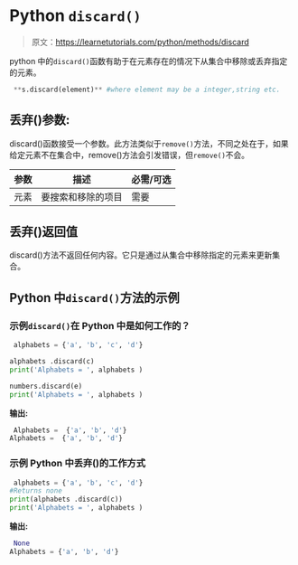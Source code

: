 # Python `discard()`

> 原文：<https://learnetutorials.com/python/methods/discard>

python 中的`discard()`函数有助于在元素存在的情况下从集合中移除或丢弃指定的元素。

```py
 **s.discard(element)** #where element may be a integer,string etc. 

```

## 丢弃()参数:

discard()函数接受一个参数。此方法类似于`remove()`方法，不同之处在于，如果给定元素不在集合中，remove()方法会引发错误，但`remove()`不会。

| 参数 | 描述 | 必需/可选 |
| --- | --- | --- |
| 元素 | 要搜索和移除的项目 | 需要 |

## 丢弃()返回值

discard()方法不返回任何内容。它只是通过从集合中移除指定的元素来更新集合。

## Python 中`discard()`方法的示例

### 示例`discard()`在 Python 中是如何工作的？

```py
 alphabets = {'a', 'b', 'c', 'd'}

alphabets .discard(c)
print('Alphabets = ', alphabets )

numbers.discard(e)
print('Alphabets = ', alphabets ) 

```

**输出:**

```py
 Alphabets =  {'a', 'b', 'd'}
Alphabets =  {'a', 'b', 'd'} 
```

### 示例 Python 中丢弃()的工作方式

```py
 alphabets = {'a', 'b', 'c', 'd'}
#Returns none
print(alphabets .discard(c))
print('Alphabets = ', alphabets ) 

```

**输出:**

```py
 None
Alphabets = {'a', 'b', 'd'} 
```